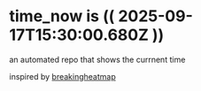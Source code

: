 # time_now is (( 2025-09-17T15:30:00.680Z ))

an automated repo that shows the currnent time

inspired by [breakingheatmap](https://github.com/breakingheatmap/breakingheatmap)